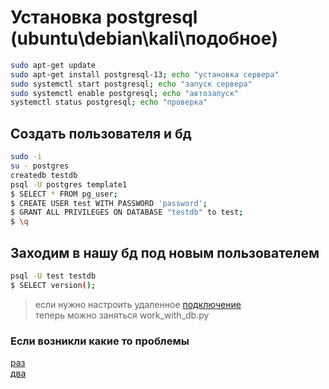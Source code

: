 # Установка postgresql (ubuntu\debian\kali\подобное)
```sh
sudo apt-get update
sudo apt-get install postgresql-13; echo "установка сервера"
sudo systemctl start postgresql; echo "запуск сервера" 
sudo systemctl enable postgresql; echo "автозапуск"  
systemctl status postgresql; echo "проверка" 
```

## Создать пользователя и бд
```sh
sudo -i
su - postgres  
createdb testdb
psql -U postgres template1  
$ SELECT * FROM pg_user;
$ CREATE USER test WITH PASSWORD 'password'; 
$ GRANT ALL PRIVILEGES ON DATABASE "testdb" to test; 
$ \q
```
## Заходим в нашу бд под новым пользователем  
```sh
psql -U test testdb
$ SELECT version();
```

> если нужно настроить удаленное [подключение](https://www.dmosk.ru/miniinstruktions.php?mini=pgsql-remote)  
> теперь можно заняться work_with_db.py

### Если возникли какие то проблемы  
[раз](https://www.dmosk.ru/miniinstruktions.php?mini=postgresql-users)  
[два](https://postgrespro.ru/docs/postgresql/9.6/app-createuser)  
  
